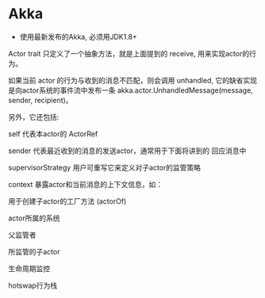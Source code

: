 # Akka

* 使用最新发布的Akka, 必须用JDK1.8+

Actor trait 只定义了一个抽象方法，就是上面提到的 receive, 用来实现actor的行为。

如果当前 actor 的行为与收到的消息不匹配，则会调用 unhandled, 它的缺省实现是向actor系统的事件流中发布一条 akka.actor.UnhandledMessage(message, sender, recipient)。

另外，它还包括:

self 代表本actor的 ActorRef

sender 代表最近收到的消息的发送actor，通常用于下面将讲到的 回应消息中

supervisorStrategy 用户可重写它来定义对子actor的监管策略

context 暴露actor和当前消息的上下文信息，如：

用于创建子actor的工厂方法 (actorOf)

actor所属的系统

父监管者

所监管的子actor

生命周期监控

hotswap行为栈
